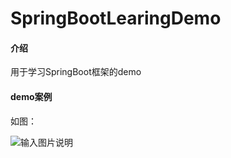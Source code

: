 # SpringBootLearingDemo

#### 介绍
用于学习SpringBoot框架的demo

#### demo案例
如图：

![输入图片说明](https://images.gitee.com/uploads/images/2020/0716/151914_83c8b692_1655307.png "屏幕截图.png")

